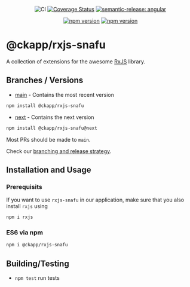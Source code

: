 <div style="text-align: center;">

![CI][gh-workflow-main-badge]
[![Coverage Status][cov-badge]][cov-url]
[![semantic-release: angular][tool-semantic-release-badge]][tool-semantic-release-url]

</div>
<div style="text-align: center;">

[![npm version][npm-latest-badge]][npm-latest-url]
[![npm version][npm-next-badge]][npm-next-url]

</div>

# @ckapp/rxjs-snafu

A collection of extensions for the awesome [RxJS](https://www.npmjs.com/package/rxjs) library.

## Branches / Versions

- [main](https://github.com/ckapps/rxjs/commits/main) - Contains the most recent version

```sh
npm install @ckapp/rxjs-snafu
```

- [next](https://github.com/ckapps/rxjs/tree/next) - Contains the next version

```sh
npm install @ckapp/rxjs-snafu@next
```

Most PRs should be made to `main`.

Check our [branching and release strategy](https://github.com/ckapps/.github/blob/main/docs/branching.md).

## Installation and Usage

### Prerequisits

If you want to use `rxjs-snafu` in our application, make sure that you also install `rxjs` using

```sh
npm i rxjs
```

### ES6 via npm

```sh
npm i @ckapp/rxjs-snafu
```

## Building/Testing

- `npm test` run tests

[cov-badge]: https://coveralls.io/repos/github/ckapps/rxjs/badge.svg?branch=main
[cov-url]: https://coveralls.io/github/ckapps/rxjs?branch=main
[gh-workflow-main-badge]: https://github.com/ckapps/rxjs/workflows/CI/badge.svg
[npm-latest-badge]: https://img.shields.io/npm/v/@ckapp/rxjs-snafu/latest.svg
[npm-latest-url]: https://www.npmjs.com/@ckapp/rxjs-snafu
[npm-next-badge]: https://img.shields.io/npm/v/@ckapp/rxjs-snafu/next.svg
[npm-next-url]: https://www.npmjs.com/@ckapp/rxjs-snafu
[tool-semantic-release-badge]: https://img.shields.io/badge/semantic--release-angular-e10079?logo=semantic-release
[tool-semantic-release-url]: https://github.com/semantic-release/semantic-release
